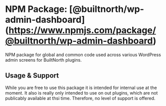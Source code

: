 # NPM Package: [@builtnorth/wp-admin-dashboard] (https://www.npmjs.com/package/@builtnorth/wp-admin-dashboard)
NPM package for global and common code used across various WordPress admin screens for BuiltNorth plugins.

## Usage & Support
While you are free to use this package it is intended for internal use at the moment. It also is really only intended to use on out plugins, which are not publicably available at thsi time. Therefore, no level of support is offered.